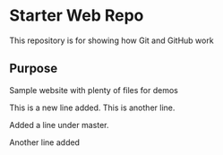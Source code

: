 # Starter Web Repo

This repository is for showing how Git and GitHub work

## Purpose

Sample website with plenty of files for demos

This is a new line added.
This is another line.

Added a line under master.

Another line added